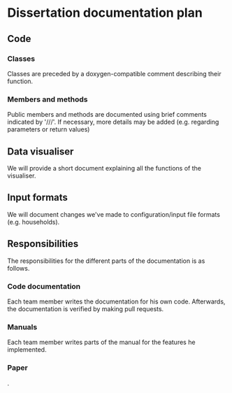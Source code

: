 # Dissertation documentation plan


## Code

### Classes
Classes are preceded by a doxygen-compatible comment describing their function.

### Members and methods
Public members and methods are documented using brief comments indicated by '///'. If necessary, more details may be added
(e.g. regarding parameters or return values)


## Data visualiser
We will provide a short document explaining all the functions of the visualiser.


## Input formats
We will document changes we've made to configuration/input file formats (e.g. households).


## Responsibilities
The responsibilities for the different parts of the documentation is as follows.

### Code documentation
Each team member writes the documentation for his own code. Afterwards, the documentation is verified by making pull requests.

### Manuals
Each team member writes parts of the manual for the features he implemented.

### Paper
<insert here the responsibilities for the paper chapters>.



